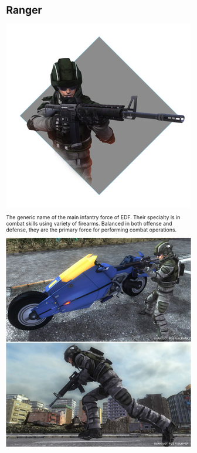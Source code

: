# Ranger

![Ranger](../images/edf_intro_main01.png)

The generic name of the main infantry force of EDF.
Their specialty is in combat skills using variety of firearms.
Balanced in both offense and defense, they are the primary force for performing combat operations.

![Ranger](../images/edf_intro_main01_thum01.jpg)
![Ranger](../images/edf_intro_main01_thum02.jpg)